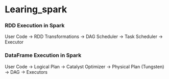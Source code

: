 # Learing_spark

### RDD Execution in Spark
User Code → RDD Transformations → DAG Scheduler → Task Scheduler → Executor


### DataFrame Execution in Spark
User Code → Logical Plan → Catalyst Optimizer → Physical Plan (Tungsten) → DAG → Executors
 
